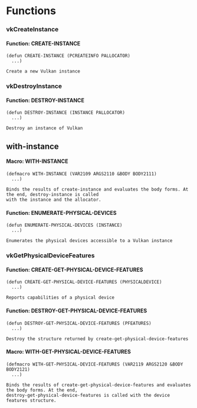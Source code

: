 <h1 id="header:COMMON-VULKAN:FUNCTIONS-HEADER">Functions</h1>

<h3 id="header:ADP:HEADERTAG5">vkCreateInstance</h3>

<h4 id="function:COMMON-VULKAN:CREATE-INSTANCE">Function: CREATE-INSTANCE</h4>

```Lisp
(defun CREATE-INSTANCE (PCREATEINFO PALLOCATOR)
  ...)
```

````
Create a new Vulkan instance
````

<h3 id="header:ADP:HEADERTAG6">vkDestroyInstance</h3>

<h4 id="function:COMMON-VULKAN:DESTROY-INSTANCE">Function: DESTROY-INSTANCE</h4>

```Lisp
(defun DESTROY-INSTANCE (INSTANCE PALLOCATOR)
  ...)
```

````
Destroy an instance of Vulkan
````

<h2 id="header:ADP:HEADERTAG7">with-instance</h2>

<h4 id="function:COMMON-VULKAN:WITH-INSTANCE">Macro: WITH-INSTANCE</h4>

```Lisp
(defmacro WITH-INSTANCE (VAR2109 ARGS2110 &BODY BODY2111)
  ...)
```

````
Binds the results of create-instance and evaluates the body forms. At the end, destroy-instance is called
with the instance and the allocator.
````

<h4 id="function:COMMON-VULKAN:ENUMERATE-PHYSICAL-DEVICES">Function: ENUMERATE-PHYSICAL-DEVICES</h4>

```Lisp
(defun ENUMERATE-PHYSICAL-DEVICES (INSTANCE)
  ...)
```

````
Enumerates the physical devices accessible to a Vulkan instance
````

<h3 id="header:ADP:HEADERTAG8">vkGetPhysicalDeviceFeatures</h3>

<h4 id="function:COMMON-VULKAN:CREATE-GET-PHYSICAL-DEVICE-FEATURES">Function: CREATE-GET-PHYSICAL-DEVICE-FEATURES</h4>

```Lisp
(defun CREATE-GET-PHYSICAL-DEVICE-FEATURES (PHYSICALDEVICE)
  ...)
```

````
Reports capabilities of a physical device
````

<h4 id="function:COMMON-VULKAN:DESTROY-GET-PHYSICAL-DEVICE-FEATURES">Function: DESTROY-GET-PHYSICAL-DEVICE-FEATURES</h4>

```Lisp
(defun DESTROY-GET-PHYSICAL-DEVICE-FEATURES (PFEATURES)
  ...)
```

````
Destroy the structure returned by create-get-physical-device-features
````

<h4 id="function:COMMON-VULKAN:WITH-GET-PHYSICAL-DEVICE-FEATURES">Macro: WITH-GET-PHYSICAL-DEVICE-FEATURES</h4>

```Lisp
(defmacro WITH-GET-PHYSICAL-DEVICE-FEATURES (VAR2119 ARGS2120 &BODY BODY2121)
  ...)
```

````
Binds the results of create-get-physical-device-features and evaluates the body forms. At the end, 
destroy-get-physical-device-features is called with the device features structure.
````

